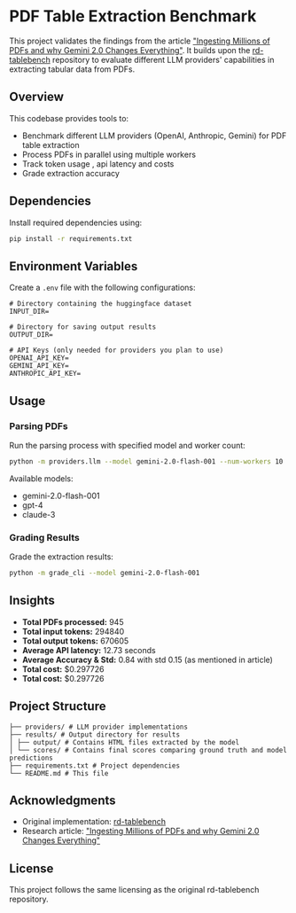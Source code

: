 # PDF Table Extraction Benchmark

This project validates the findings from the article ["Ingesting Millions of PDFs and why Gemini 2.0 Changes Everything"](https://www.sergey.fyi/articles/gemini-flash-2). It builds upon the [rd-tablebench](https://github.com/Filimoa/rd-tablebench) repository to evaluate different LLM providers' capabilities in extracting tabular data from PDFs.

## Overview

This codebase provides tools to:
- Benchmark different LLM providers (OpenAI, Anthropic, Gemini) for PDF table extraction
- Process PDFs in parallel using multiple workers
- Track token usage , api latency and costs
- Grade extraction accuracy

## Dependencies

Install required dependencies using:

```bash
pip install -r requirements.txt
```

## Environment Variables

Create a `.env` file with the following configurations:

```env
# Directory containing the huggingface dataset
INPUT_DIR=

# Directory for saving output results
OUTPUT_DIR=

# API Keys (only needed for providers you plan to use)
OPENAI_API_KEY=
GEMINI_API_KEY=
ANTHROPIC_API_KEY=
```

## Usage

### Parsing PDFs

Run the parsing process with specified model and worker count:

```bash
python -m providers.llm --model gemini-2.0-flash-001 --num-workers 10
```

Available models:
- gemini-2.0-flash-001
- gpt-4
- claude-3

### Grading Results

Grade the extraction results:

```bash
python -m grade_cli --model gemini-2.0-flash-001
```

## Insights

- **Total PDFs processed:** 945
- **Total input tokens:** 294840
- **Total output tokens:** 670605
- **Average API latency:** 12.73 seconds
- **Average Accuracy & Std:** 0.84 with std 0.15 (as mentioned in article)
- **Total cost:** $0.297726
- **Total cost:** $0.297726

## Project Structure

```
├── providers/ # LLM provider implementations
├── results/ # Output directory for results
│ ├── output/ # Contains HTML files extracted by the model
│ └── scores/ # Contains final scores comparing ground truth and model predictions
├── requirements.txt # Project dependencies
└── README.md # This file
```

## Acknowledgments

- Original implementation: [rd-tablebench](https://github.com/Filimoa/rd-tablebench)
- Research article: ["Ingesting Millions of PDFs and why Gemini 2.0 Changes Everything"](https://www.sergey.fyi/articles/gemini-flash-2)

## License

This project follows the same licensing as the original rd-tablebench repository.
